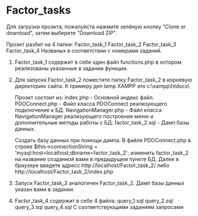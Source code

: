 # Factor_tasks

Для загрузки проэкта, пожалуйста нажмите зелёную кнопку "Clone or download", затем выберете "Download ZIP".

Проэкт разбит на 4 папки:
Factor_task_1
Factor_task_2
Factor_task_3
Factor_task_4
Названых в соответствии с номерами заданий.

1. Factor_task_1 содержит в себе один файл functions.php в котором реализованы указанные в задании функции.

2. Для запуска Factor_task_2 поместите папку Factor_task_2 в корневую директорию сайта.
    К примеру дял lamp XAMPP это c:\xampp\htdocs\
    
    Проэкт состоит из:
    index.php - Основной индекс файл.
    PDOConnect.php - Файл класса PDOConnect реализующего подключение к БД.
    NavigationManager.php - Файл класса NavigationManager реализующего построение меню и дополнительные методы работы с БД.
    factor_task_2.sql - Дамп базы данных.
    
    Создать базу данных при помощи дампа.
    В файле PDOConnect.php в строке $this->connectionString = 'mysql:host=localhost;dbname=factor_task_2'; изменить factor_task_2     на название созданной вами в предыдущем пункте БД.
    Далее в браузере введете адресс http://localhost/Factor_task_2/ либо http://localhost/Factor_task_2/index.php

3. Запуск Factor_task_3 аналогичен Factor_task_2.
    Дамп базы данных указан вами в задании.

4. Factor_task_4 содержит в себе 4 файла:
    query_1.sql
    query_2.sql
    query_3.sql
    query_4.sql
    С соответствующими заданиям запросами
